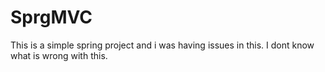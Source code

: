 # SprgMVC
This is a simple spring project and i was having issues in this. I dont know what is wrong with this.
